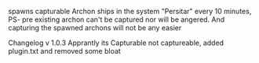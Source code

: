 spawns capturable Archon ships in the system "Persitar" every 10 minutes, PS- pre existing archon can't be captured nor will be angered. And capturing the spawned archons will not be any easier

Changelog
v 1.0.3
Apprantly its Capturable not captureable, added plugin.txt and removed some bloat